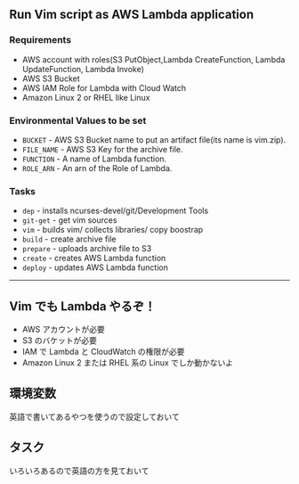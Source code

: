 Run Vim script as AWS Lambda application
---

### Requirements

* AWS account with roles(S3 PutObject,Lambda CreateFunction, Lambda UpdateFunction, Lambda Invoke)
* AWS S3 Bucket
* AWS IAM Role for Lambda with Cloud Watch
* Amazon Linux 2 or RHEL like Linux


### Environmental Values to be set

* `BUCKET` - AWS S3 Bucket name to put an artifact file(its name is vim.zip).
* `FILE_NAME` - AWS S3 Key for the archive file.
* `FUNCTION` - A name of Lambda function.
* `ROLE_ARN` - An arn of the Role of Lambda.

### Tasks

* `dep` - installs ncurses-devel/git/Development Tools
* `git-get` - get vim sources
* `vim` - builds vim/ collects libraries/ copy boostrap
* `build` - create archive file
* `prepare` - uploads archive file to S3
* `create` - creates AWS Lambda function
* `deploy` - updates AWS Lambda function

---

Vim でも Lambda やるぞ！
---

* AWS アカウントが必要
* S3 のバケットが必要
* IAM で Lambda と CloudWatch の権限が必要
* Amazon Linux 2 または RHEL 系の Linux でしか動かないよ

環境変数
---

英語で書いてあるやつを使うので設定しておいて

タスク
---

いろいろあるので英語の方を見ておいて
